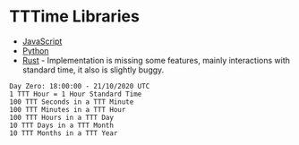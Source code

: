 # TTTime Libraries

- [JavaScript](https://www.npmjs.com/package/tttime)
- [Python](https://pypi.org/project/tttime/)
- [Rust](https://crates.io/crates/tttime) - Implementation is missing some features, mainly interactions with standard time, it also is slightly buggy.

```
Day Zero: 18:00:00 - 21/10/2020 UTC
1 TTT Hour = 1 Hour Standard Time
100 TTT Seconds in a TTT Minute
100 TTT Minutes in a TTT Hour
100 TTT Hours in a TTT Day
10 TTT Days in a TTT Month
10 TTT Months in a TTT Year
```
